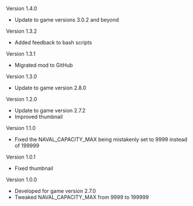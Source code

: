 Version 1.4.0
* Update to game versions 3.0.2 and beyond

Version 1.3.2
* Added feedback to bash scripts

Version 1.3.1
* Migrated mod to GitHub

Version 1.3.0
* Update to game version 2.8.0

Version 1.2.0
* Update to game version 2.7.2
* Improved thumbnail

Version 1.1.0
* Fixed the NAVAL_CAPACITY_MAX being mistakenly set to 9999 instead of 199999

Version 1.0.1
* Fixed thumbnail

Version 1.0.0
* Developed for game version 2.7.0
* Tweaked NAVAL_CAPACITY_MAX from 9999 to 199999
